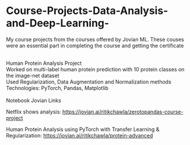 # Course-Projects-Data-Analysis-and-Deep-Learning-<br/>
My course projects from the courses offered by Jovian ML. These couses were an essential part in completing the course and getting the certificate <br/><br/>

Human Protein Analysis Project</br>
Worked on multi-label human protein prediction with 10 protein classes on the image-net dataset</br>
Used Regularization, Data Augmentation and Normalization methods</br>
Technologies: PyTorch, Pandas, Matplotlib</br>
</br>
Notebook Jovian Links</br>

Netflix shows analysis:  https://jovian.ai/ritikchawla/zerotopandas-course-project</br>

Human Protein Analysis using PyTorch with Transfer Learning & Regularization:  https://jovian.ai/ritikchawla/protein-advanced
